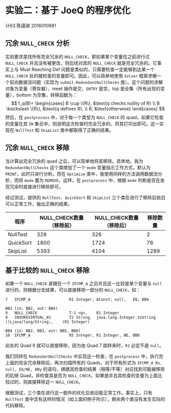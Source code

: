# 实验二：基于 JoeQ 的程序优化

计63 陈晟祺 2016010981

## 冗余 `NULL_CHECK` 分析

实验要求差找所有完全冗余的 `NULL_CHECK`，即如果某个变量在之前进行过 `NULL_CHECK` 并且没有被更改，则后续对其的 `NULL_CHECK` 就是完全冗余的。它事实上与 Must Reaching Def 问题是类似的，只需要检查一定能够到达某一个 `NULL_CHECK` 处的被检查的变量即可。因此，可以简单地使用 `Solver` 框架求解一个前向数据流问题（实现为 `submit.RedundantNullChecks` 类）。这个问题的求解对象为变量（寄存器），meet 操作是交，`ENTRY` 是空，top 是全集（所有出现的变量），bottom 为空集，转移函数为：
$$
f_q(B)=
\begin{cases}
B \cup \{R\}, &\text{q checks nullity of R} \\
B \backslash \{R\}, &\text{q defines R}, \\
B, &\text{otherwise}
\end{cases}
$$
然后，在 `postprocess` 中，对于每一个类型为 `NULL_CHECK` 的 quad，如果它检查的变量在其 `IN` 集合中，则说明这次检查时完全冗余的，将其打印出即可。这一实现在 `NullTest` 和 `SkipList` 类中都取得了正确的结果。

## 冗余 `NULL_CHECK` 移除

当计算出完全冗余的 quad 之后，可以简单地将其移除。具体地，我为 `RedundantNullChecks` 这个类增加了一个 `mode` 变量指示工作方式，默认为 `PRINT`，此时只进行分析。而在 `Optimize` 类中，我使用同样的方法调用数据流分析，而将 `mode` 置为 `REMOVE`，这样，在 `postprocess` 中，根据 `mode` 判断是否在发现冗余时直接进行移除即可。

经过测试，提供的 `NullTest`、`QuickSort` 和 `SkipList` 三个类在进行了移除后依旧可以正常工作，输出正确的结果。

| 程序      | NULL_CHECK数量（移除前） | NULL_CHECK数量（移除后） | 移除数量 |
| --------- | ------------------------ | ------------------------ | -------- |
| NullTest  | 328                      | 326                      | 2        |
| QuickSort | 1800                     | 1724                     | 76       |
| SkipList  | 5393                     | 4104                     | 1289     |

## 基于比较的 `NULL_CHECK` 移除

如果一个 `NULL_CHECK` 紧跟在一个 `IFCMP_A` 之后并且这一比较是某个变量与 `null` 进行的，则根据分支结果，可以直接移除一部分的 `NULL_CHECK`，如：

```
7   IFCMP_A                 R1 Integer,	AConst: null,	EQ,	BB4

BB3	(in: BB2, out: BB4)
9   NULL_CHECK              T-1 <g>,	R1 Integer
8   INVOKEVIRTUAL_A%        T2 String,	java.lang.Integer.toString ()Ljava/lang/String;,	(R1 Integer)

BB4	(in: BB2, BB3, out: BB5, BB6)
10  IFCMP_A                 R5 Integer,	R1 Integer,	NE,	BB6
```

此处的 Quad 9 就可以直接移除，因为由 Quad 7 跳转来时，`R1` 必定不是 `null`。

我们同样在 `RedundantNullChecks` 中实现这一检查，在 `postprocess` 中，执行完上面的完全冗余移除后，再次扫描所有的 Quads，对于所有形式为 `IFCMP_A Rx, null, EQ/NE, BBy` 的语句，根据其检查的结果（相等/不等）对应找到可能被移除的后继 Quad，并检查其是否为 `NULL_CHECK`，如果是并且其检查的变量为上面比较过的，则直接移除这一 `NULL_CHECK`。

根据测试，三个类在进行这一额外的优化后依旧能正常工作。事实上，只有 `NullTest` 类中含有这样的情况（如上面的例子所示），剩余两个类没有发生实际的代码移除。

